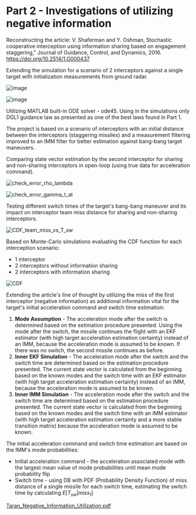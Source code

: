 # Part 2 - Investigations of utilizing negative information

Reconstructing the article: V. Shaferman and Y. Oshman, Stochastic cooperative interception using information sharing based on engagement staggering," Journal of Guidance, Control, and Dynamics, 2016. https://doi.org/10.2514/1.G000437

Extending the simulation for a scenario of 2 interceptors against a single target with initialization measurements from ground radar.

![image](https://github.com/Vulcan678/Information-Sharing-Staggering-Missiles/assets/153300908/364a3f0a-e5d6-4112-96ad-d75f2b37aca4)

![image](https://github.com/Vulcan678/Information-Sharing-Staggering-Missiles/assets/153300908/e34eb8bd-c3ff-4cb2-bd8f-5232993bc50e)

Utilizing MATLAB built-in ODE solver - ode45. Using in the simulations only DGL1 guidance law as presented as one of the best laws found in Part 1.

The project is based on a scenario of interceptors with an initial distance between the interceptors (staggering missiles) and a measurement filtering improved to an IMM filter for better estimation against bang-bang target maneuvers.

Comparing state vector estimation by the second interceptor for sharing and non-sharing interceptors in open-loop (using true data for acceleration command).

![check_error_rho_lambda](https://github.com/Vulcan678/Information-Sharing-Staggering-Missiles/assets/153300908/004b05ea-79a7-46f0-886c-183a37dc7e31)

![check_error_gamma_t_at](https://github.com/Vulcan678/Information-Sharing-Staggering-Missiles/assets/153300908/a52ff23d-7c84-4436-af14-424ab314d48c)

Testing different switch times of the target's bang-bang maneuver and its impact on interceptor team miss distance for sharing and non-sharing interceptors.

![CDF_team_miss_vs_T_sw](https://github.com/Vulcan678/Information-Sharing-Staggering-Missiles/assets/153300908/de539ec4-813d-4db5-bf1c-3d8ef0607799)

Based on Monte-Carlo simulations evaluating the CDF function for each interception scenario:
* 1 interceptor
* 2 interceptors without information sharing
* 2 interceptors with information sharing

![CDF](https://github.com/Vulcan678/Information-Sharing-Staggering-Missiles/assets/153300908/5a2dd367-7bc5-49c0-aaa0-c22834d5b7ce)

Extending  the article's line of thought by utilizing the miss of the first interceptor (negative information) as additional information vital for the target's initial acceleration command and switch time estimation:
1. **Mode Assumption** - The acceleration mode after the switch is determined based on the estimation procedure presented. Using the mode after the switch, the missile continues the flight with an EKF estimator (with high target acceleration estimation certainty) instead of an IMM, because the acceleration mode is assumed to be known. If there was no switch, the second missile continues as before.
2. **Inner EKF Simulation** - The acceleration mode after the switch and the switch time are determined based on the estimation procedure presented. The current state vector is calculated from the beginning based on the known modes and the switch time with an EKF estimator (with high target acceleration estimation certainty) instead of an IMM, because the acceleration mode is assumed to be known.
3. **Inner IMM Simulation** - The acceleration mode after the switch and the switch time are determined based on the estimation procedure presented. The current state vector is calculated from the beginning based on the known modes and the switch time with an IMM estimator (with high target acceleration estimation certainty and a more stable transition matrix) because the acceleration mode is assumed to be known.

The initial acceleration command and switch time estimation are based on the IMM's mode probabilities:
* Initial acceleration command - the acceleration associated mode with the largest mean value of mode probabilities until mean mode probability flip
* Switch time - using DB with PDF (Probability Density Function) of miss distance of a single missile for each switch time, estimating the switch time by calculating $E\left[T_{sw}|miss_1\right]$

[Taran_Negative_Information_Utilization.pdf](https://github.com/Vulcan678/Information-Sharing-Staggering-Missiles/files/15028725/Taran_Negative_Information_Utilization1.pdf)
